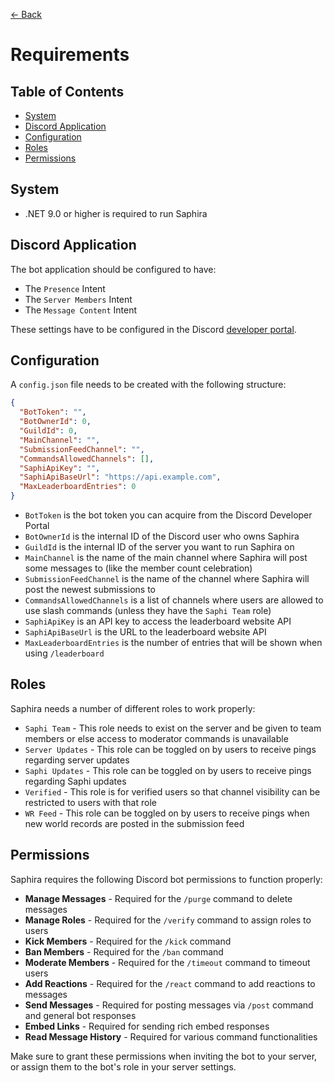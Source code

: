 ﻿[<- Back](../README.md)

# Requirements

## Table of Contents

- [System](#system)
- [Discord Application](#discord-application)
- [Configuration](#configuration)
- [Roles](#roles)
- [Permissions](#permissions)

## System

- .NET 9.0 or higher is required to run Saphira

## Discord Application

The bot application should be configured to have:

- The `Presence` Intent
- The `Server Members` Intent
- The `Message Content` Intent

These settings have to be configured in the Discord [developer portal](https://discord.com/developers/).

## Configuration

A `config.json` file needs to be created with the following structure:

```json
{
  "BotToken": "",
  "BotOwnerId": 0,
  "GuildId": 0,
  "MainChannel": "",
  "SubmissionFeedChannel": "",
  "CommandsAllowedChannels": [],
  "SaphiApiKey": "",
  "SaphiApiBaseUrl": "https://api.example.com",
  "MaxLeaderboardEntries": 0
}
```

- `BotToken` is the bot token you can acquire from the Discord Developer Portal
- `BotOwnerId` is the internal ID of the Discord user who owns Saphira
- `GuildId` is the internal ID of the server you want to run Saphira on
- `MainChannel` is the name of the main channel where Saphira will post some messages to (like the member count celebration)
- `SubmissionFeedChannel` is the name of the channel where Saphira will post the newest submissions to
- `CommandsAllowedChannels` is a list of channels where users are allowed to use slash commands (unless they have the `Saphi Team` role)
- `SaphiApiKey` is an API key to access the leaderboard website API
- `SaphiApiBaseUrl` is the URL to the leaderboard website API
- `MaxLeaderboardEntries` is the number of entries that will be shown when using `/leaderboard`

## Roles

Saphira needs a number of different roles to work properly:

- `Saphi Team` - This role needs to exist on the server and be given to team members or else access to moderator commands is unavailable
- `Server Updates` - This role can be toggled on by users to receive pings regarding server updates
- `Saphi Updates` - This role can be toggled on by users to receive pings regarding Saphi updates
- `Verified` - This role is for verified users so that channel visibility can be restricted to users with that role
- `WR Feed` - This role can be toggled on by users to receive pings when new world records are posted in the submission feed

## Permissions

Saphira requires the following Discord bot permissions to function properly:

- **Manage Messages** - Required for the `/purge` command to delete messages
- **Manage Roles** - Required for the `/verify` command to assign roles to users
- **Kick Members** - Required for the `/kick` command
- **Ban Members** - Required for the `/ban` command
- **Moderate Members** - Required for the `/timeout` command to timeout users
- **Add Reactions** - Required for the `/react` command to add reactions to messages
- **Send Messages** - Required for posting messages via `/post` command and general bot responses
- **Embed Links** - Required for sending rich embed responses
- **Read Message History** - Required for various command functionalities

Make sure to grant these permissions when inviting the bot to your server, or assign them to the bot's role in your server settings.
